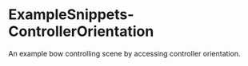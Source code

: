 # ExampleSnippets-ControllerOrientation
An example bow controlling scene by accessing controller orientation.

